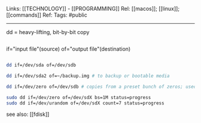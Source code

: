 Links: [[TECHNOLOGY]] - [[PROGRAMMING]]
Rel: [[macos]]; [[linux]]; [[commands]]
Ref: 
Tags: #public 

--- 
dd = heavy-lifting, bit-by-bit copy

```sh

```

if="input file"(source)
of="output file"(destination)
```sh

dd if=/dev/sda of=/dev/sdb

dd if=/dev/sda2 of=~/backup.img # to backup or bootable media

dd if=/dev/zero of=/dev/sdb # copies from a preset bunch of zeros; used to wipe the destination partition 

```


```sh
sudo dd if=/dev/zero of=/dev/sdX bs=1M status=progress
sudo dd if=/dev/urandom of=/dev/sdX count=7 status=progress
```

see also: [[fdisk]]


